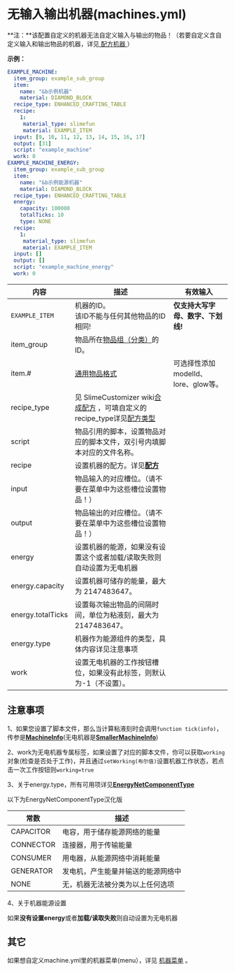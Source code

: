 # 无输入输出机器(machines.yml)

**注：**该配置自定义的机器无法自定义输入与输出的物品！（若要自定义含自定义输入和输出物品的机器，详见[ 配方机器 ](file/recipe_machines.md)）

**示例：**

```yaml
EXAMPLE_MACHINE:
  item_group: example_sub_group
  item:
    name: "&b示例机器"
    material: DIAMOND_BLOCK
  recipe_type: ENHANCED_CRAFTING_TABLE
  recipe:
    1:
     material_type: slimefun
     material: EXAMPLE_ITEM
  input: [9, 10, 11, 12, 13, 14, 15, 16, 17]
  output: [31]
  script: "example_machine"
  work: 0
EXAMPLE_MACHINE_ENERGY:
  item_group: example_sub_group
  item:
    name: "&b示例能源机器"
    material: DIAMOND_BLOCK
  recipe_type: ENHANCED_CRAFTING_TABLE
  energy:
    capacity: 100000
    totalTicks: 10
    type: NONE
  recipe:
    1:
     material_type: slimefun
     material: EXAMPLE_ITEM
  input: []
  output: []
  script: "example_machine_energy"
  work: 0
```

| 内容 | 描述 | 有效输入 |
| --- | ----------- | ----------------- |
| `EXAMPLE_ITEM` | 机器的ID。<br>该ID不能与任何其他物品的ID相同! | **仅支持大写字母、数字、下划线!** |
| item_group | 物品所在[物品组（分类）](file/groups.md)的ID。 |
| item.# | [通用物品格式](format/universal-item-format.md)| 可选择性添加modelId、lore、glow等。 |
| recipe_type | 见 SlimeCustomizer wiki[合成配方](https://slimefun-addons-wiki.guizhanss.cn/slime-customizer/Crafting-Recipe) ，可填自定义的recipe_type详见[配方类型](file/recipe_type.md) |
| script | 物品引用的脚本，设置物品对应的脚本文件，双引号内填脚本对应的文件名称。 |
| recipe | 设置机器的配方。详见[**配方**](format/recipe.md) |
| input | 物品输入的对应槽位。（请不要在菜单中为这些槽位设置物品！） |
| output | 物品输出的对应槽位。（请不要在菜单中为这些槽位设置物品！） |
| energy | 设置机器的能源，如果没有设置这个或者加载/读取失败则自动设置为无电机器 |
| energy.capacity | 设置机器可储存的能量，最大为 2147483647。 |
| energy.totalTicks | 设置每次输出物品的间隔时间，单位为粘液刻，最大为 2147483647。 |
| energy.type | 机器作为能源组件的类型，具体内容详见注意事项 |
| work | 设置无电机器的工作按钮槽位，如果没有此标签，则默认为-1（不设置）。 |

## 注意事项

1、如果您设置了脚本文件，那么当计算粘液刻时会调用`function tick(info)`，传参是[**MachineInfo**](https://github.com/SlimefunReloadingProject/RykenSlimeCustomizer/blob/main/src/main/java/org/lins/mmmjjkx/rykenslimefuncustomizer/objects/machine/MachineInfo.java)(无电机器是[**SmallerMachineInfo**](https://github.com/SlimefunReloadingProject/RykenSlimeCustomizer/blob/main/src/main/java/org/lins/mmmjjkx/rykenslimefuncustomizer/objects/machine/SmallerMachineInfo.java))

2、work为无电机器专属标签，如果设置了对应的脚本文件，你可以获取`working`对象(检查是否处于工作)，并且通过`setWorking(布尔值)`设置机器工作状态，若点击一次工作按钮则`working=true`

3、关于energy.type，所有可用项详见[**EnergyNetComponentType**](https://slimefun.github.io/javadocs/Slimefun4/docs/io/github/thebusybiscuit/slimefun4/core/networks/energy/EnergyNetComponentType.html)

以下为EnergyNetComponentType汉化版

| 常数 | 描述 |
| --- | ----------- |
| CAPACITOR | 电容，用于储存能源网络的能量 |
| CONNECTOR | 连接器，用于传输能量 |
| CONSUMER | 用电器，从能源网络中消耗能量 |
| GENERATOR | 发电机，产生能量并输送的能源网络中 |
| NONE | 无，机器无法被分类为以上任何选项|

4、关于机器能源设置

如果**没有设置energy**或者**加载/读取失败**则自动设置为无电机器

## 其它

如果想自定义machine.yml里的机器菜单(menu），详见 [机器菜单](file/menu.md) 。
